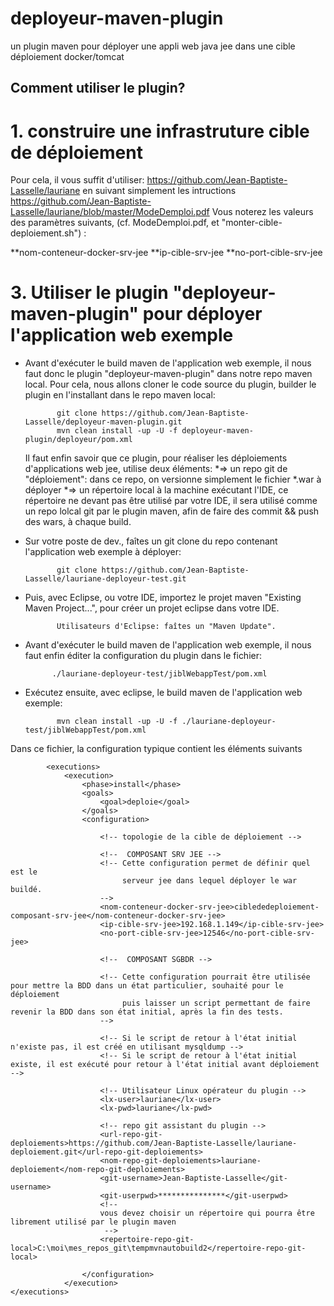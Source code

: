 # deployeur-maven-plugin
un plugin maven pour déployer une appli web java jee dans une cible déploiement docker/tomcat

## Comment utiliser le plugin?

# 1. construire une infrastruture cible de déploiement

Pour cela, il vous suffit d'utiliser:
https://github.com/Jean-Baptiste-Lasselle/lauriane
en suivant simplement les intructions https://github.com/Jean-Baptiste-Lasselle/lauriane/blob/master/ModeDemploi.pdf
Vous noterez les valeurs des paramètres suivants, (cf. ModeDemploi.pdf, et "monter-cible-deploiement.sh") :

**nom-conteneur-docker-srv-jee
**ip-cible-srv-jee
**no-port-cible-srv-jee


# 3. Utiliser le plugin "deployeur-maven-plugin" pour déployer l'application web exemple

 - Avant d'exécuter le build maven de l'application web exemple, il
   nous faut donc le plugin "deployeur-maven-plugin" dans notre
   repo maven local. 
   Pour cela, nous allons cloner le code source du plugin, builder le plugin en l'installant dans le repo maven local:
   
              git clone https://github.com/Jean-Baptiste-Lasselle/deployeur-maven-plugin.git
              mvn clean install -up -U -f deployeur-maven-plugin/deployeur/pom.xml
   
   Il faut enfin savoir que ce plugin, pour réaliser les déploiements d'applications web jee, utilise deux éléments:
    *=> un repo git de "déploiement": dans ce repo, on versionne simplement le fichier \*.war à déployer
    *=> un répertoire local à la machine exécutant l'IDE, ce répertoire ne devant pas être utilisé par votre IDE, il sera utilisé comme un repo lolcal git par le plugin maven, afin de faire des commit &&  push des wars, à chaque build.
      
   
 - Sur votre poste de dev., faîtes un git clone du repo contenant l'application web exemple à déployer:

              git clone https://github.com/Jean-Baptiste-Lasselle/lauriane-deployeur-test.git

 - Puis, avec Eclipse, ou votre IDE, importez le projet maven "Existing Maven Project...", pour créer un projet eclipse
dans votre IDE.

              Utilisateurs d'Eclipse: faîtes un "Maven Update".

      
 - Avant d'exécuter le build maven de l'application web exemple, il
   nous faut enfin éditer la configuration du plugin dans le fichier:
   
             ./lauriane-deployeur-test/jiblWebappTest/pom.xml
   
 - Exécutez ensuite, avec eclipse, le build maven de l'application web exemple:

              mvn clean install -up -U -f ./lauriane-deployeur-test/jiblWebappTest/pom.xml

Dans ce fichier, la configuration typique contient les éléments suivants

			<executions>
				<execution>
					<phase>install</phase>
					<goals>
						<goal>deploie</goal>
					</goals>
					<configuration>
					
						<!-- topologie de la cible de déploiement -->
						
						<!--  COMPOSANT SRV JEE -->
						<!-- Cette configuration permet de définir quel est le 
						     serveur jee dans lequel déployer le war buildé.
						-->
						<nom-conteneur-docker-srv-jee>ciblededeploiement-composant-srv-jee</nom-conteneur-docker-srv-jee>
						<ip-cible-srv-jee>192.168.1.149</ip-cible-srv-jee>
						<no-port-cible-srv-jee>12546</no-port-cible-srv-jee>
						
						<!--  COMPOSANT SGBDR -->
      
						<!-- Cette configuration pourrait être utilisée pour mettre la BDD dans un état particulier, souhaité pour le déploiement
						     puis laisser un script permettant de faire revenir la BDD dans son état initial, après la fin des tests.
						-->
      
						<!-- Si le script de retour à l'état initial n'existe pas, il est créé en utilisant mysqldump -->
						<!-- Si le script de retour à l'état initial existe, il est exécuté pour retour à l'état initial avant déploiement -->
						
<!-- 						<nom-conteneur-docker-sgbdr>ciblededeploiement-composant-sgbdr</nom-conteneur-docker-sgbdr> -->
<!-- 						<ip-cible-sgbdr>192.168.1.149</ip-cible-sgbdr> -->
<!-- 						<no-port-cible-sgbdr>4466</no-port-cible-sgbdr> -->
						
						
						<!-- Utilisateur Linux opérateur du plugin -->
						<lx-user>lauriane</lx-user>
						<lx-pwd>lauriane</lx-pwd>
						
						<!-- repo git assistant du plugin -->
						<url-repo-git-deploiements>https://github.com/Jean-Baptiste-Lasselle/lauriane-deploiement.git</url-repo-git-deploiements>
						<nom-repo-git-deploiements>lauriane-deploiement</nom-repo-git-deploiements>
						<git-username>Jean-Baptiste-Lasselle</git-username>
						<git-userpwd>***************</git-userpwd>
						<!-- 
						vous devez choisir un répertoire qui pourra être librement utilisé par le plugin maven
						 -->
						<repertoire-repo-git-local>C:\moi\mes_repos_git\tempmvnautobuild2</repertoire-repo-git-local>
						
					</configuration>
				</execution>
    </executions>
